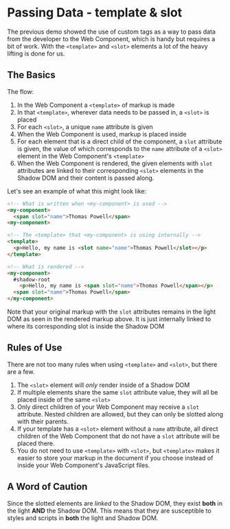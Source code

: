 # Passing Data - template & slot

The previous demo showed the use of custom tags as a way to pass data from the developer to the Web Component, which is handy but requires a bit of work. With the `<template>` and `<slot>` elements a lot of the heavy lifting is done for us.

## The Basics

The flow:

1. In the Web Component a `<template>` of markup is made
2. In that `<template>`, wherever data needs to be passed in, a `<slot>` is placed
3. For each `<slot>`, a unique `name` attribute is given
4. When the Web Component is used, markup is placed inside
5. For each element that is a direct child of the component, a `slot` attribute is given, the value of which corresponds to the `name` attribute of a `<slot>` element in the Web Component's `<template>`
6. When the Web Component is rendered, the given elements with `slot` attributes are linked to their corresponding `<slot>` elements in the Shadow DOM and their content is passed along.

Let's see an example of what this might look like:

```html
<!-- What is written when <my-component> is used -->
<my-component>
  <span slot="name">Thomas Powell</span>
<my-component>

<!-- The <template> that <my-component> is using internally -->
<template>
  <p>Hello, my name is <slot name="name">Thomas Powell</slot></p>
</template>

<!-- What is rendered -->
<my-component>
  #shadow-root
    <p>Hello, my name is <span slot="name">Thomas Powell</span></p>
  <span slot="name">Thomas Powell</span>
</my-component>
```

Note that your original markup with the `slot` attributes remains in the light DOM as seen in the rendered markup above. It is just internally linked to where its corresponding slot is inside the Shadow DOM

## Rules of Use

There are not too many rules when using `<template>` and `<slot>`, but there are a few.

1. The `<slot>` element will *only* render inside of a Shadow DOM
2. If multiple elements share the same `slot` attribute value, they will all be placed inside of the same `<slot>`
3. Only direct children of your Web Component may receive a `slot` attribute. Nested children are allowed, but they can only be slotted along with their parents.
4. If your template has a `<slot>` element without a `name` attribute, all direct children of the Web Component that do not have a `slot` attribute will be placed there.
5. You do not need to use `<template>` with `<slot>`, but `<template>` makes it easier to store your markup in the document if you choose instead of inside your Web Component's JavaScript files.

## A Word of Caution

Since the slotted elements are *linked* to the Shadow DOM, they exist **both** in the light **AND** the Shadow DOM. This means that they are susceptible to styles and scripts in **both** the light and Shadow DOM.
